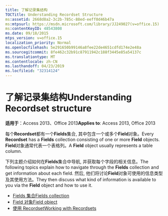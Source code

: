 ```yaml
---
title: 了解记录集结构
TOCTitle: Understanding Recordset Structure
ms:assetid: 2668d8a2-3c2b-785c-88ed-eeff0d46b47a
ms:mtpsurl: https://msdn.microsoft.com/library/JJ249027(v=office.15)
ms:contentKeyID: 48543808
ms.date: 09/18/2015
mtps_version: v=office.15
localization_priority: Normal
ms.openlocfilehash: 5e291650b99146a8fee22de4651cdfd174e2e48a
ms.sourcegitcommit: 8fe462c32b91c87911942c188f3445e85a54137c
ms.translationtype: MT
ms.contentlocale: zh-CN
ms.lasthandoff: 04/23/2019
ms.locfileid: "32314124"
---
```

# <a name="understanding-recordset-structure"></a><span data-ttu-id="64f19-102">了解记录集结构</span><span class="sxs-lookup"><span data-stu-id="64f19-102">Understanding Recordset structure</span></span>

<span data-ttu-id="64f19-103">**适用于**：Access 2013、Office 2013</span><span class="sxs-lookup"><span data-stu-id="64f19-103">**Applies to**: Access 2013, Office 2013</span></span>

<span data-ttu-id="64f19-104">每个**Recordset**都有一个**Fields**集合, 其中包含一个或多个**Field**对象。</span><span class="sxs-lookup"><span data-stu-id="64f19-104">Every **Recordset** has a **Fields** collection consisting of one or more **Field** objects.</span></span> <span data-ttu-id="64f19-105">**Field**对象通常代表一个表格列。</span><span class="sxs-lookup"><span data-stu-id="64f19-105">A **Field** object usually represents a table column.</span></span> 

<span data-ttu-id="64f19-106">下列主题介绍如何在**Fields**集合中导航, 并获取每个字段的相关信息。</span><span class="sxs-lookup"><span data-stu-id="64f19-106">The following topics explain how to navigate through the **Fields** collection and get information about each field.</span></span> <span data-ttu-id="64f19-107">然后, 他们将讨论**Field**对象可使用的信息类型及其使用方法。</span><span class="sxs-lookup"><span data-stu-id="64f19-107">They then discuss what kind of information is available to you via the **Field** object and how to use it.</span></span>

- [<span data-ttu-id="64f19-108">Fields 集合</span><span class="sxs-lookup"><span data-stu-id="64f19-108">Fields collection</span></span>](the-fields-collection.md)
- [<span data-ttu-id="64f19-109">Field 对象</span><span class="sxs-lookup"><span data-stu-id="64f19-109">Field object</span></span>](the-field-object.md)
- [<span data-ttu-id="64f19-110">使用 Recordset</span><span class="sxs-lookup"><span data-stu-id="64f19-110">Working with Recordsets</span></span>](working-with-recordsets.md)

